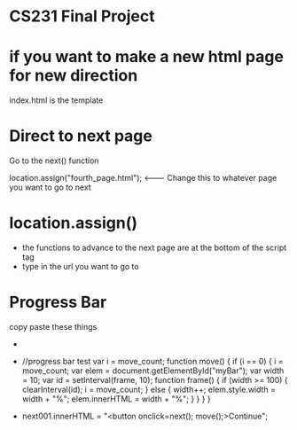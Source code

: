 # CS231 Final Project

# if you want to make a new html page for new direction
  index.html is the template

# Direct to next page
  Go to the next() function
  
   location.assign("fourth_page.html"); <--- Change this to whatever page you want to go to next
   
 # location.assign()
  - the functions to advance to the next page are at the bottom of the script tag
  - type in the url you want to go to 
   
  # Progress Bar
  
  copy paste these things
  
  - <div id="myProgress">
        <div id="myBar"></div>
  
  - //progress bar test
        var i = move_count;
        function move() {
          if (i == 0) {
            i = move_count;
            var elem = document.getElementById("myBar");
            var width = 10;
            var id = setInterval(frame, 10);
            function frame() {
              if (width >= 100) {
                clearInterval(id);
                i = move_count;
              } else {
                width++;
                elem.style.width = width + "%";
                elem.innerHTML = width  + "%";
              }
            }
          }
        }
  
  - next001.innerHTML = "<button onclick=next(); move();>Continue</button>";
  
 
